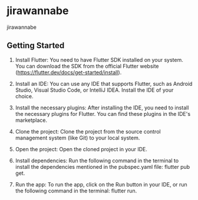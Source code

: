 # jirawannabe

jirawannabe

## Getting Started

1. Install Flutter: You need to have Flutter SDK installed on your system. You can download the SDK from the official Flutter website (https://flutter.dev/docs/get-started/install).

2. Install an IDE: You can use any IDE that supports Flutter, such as Android Studio, Visual Studio Code, or IntelliJ IDEA. Install the IDE of your choice.

3. Install the necessary plugins: After installing the IDE, you need to install the necessary plugins for Flutter. You can find these plugins in the IDE's marketplace.

4. Clone the project: Clone the project from the source control management system (like Git) to your local system.

5. Open the project: Open the cloned project in your IDE.

6. Install dependencies: Run the following command in the terminal to install the dependencies mentioned in the pubspec.yaml file: flutter pub get.

7. Run the app: To run the app, click on the Run button in your IDE, or run the following command in the terminal: flutter run.

